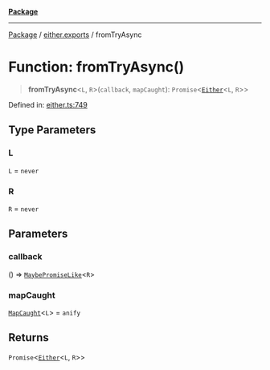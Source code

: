 [**Package**](../../README.md)

***

[Package](../../modules.md) / [either.exports](../README.md) / fromTryAsync

# Function: fromTryAsync()

> **fromTryAsync**\<`L`, `R`\>(`callback`, `mapCaught`): `Promise`\<[`Either`](../type-aliases/Either.md)\<`L`, `R`\>\>

Defined in: [either.ts:749](https://github.com/AlexXanderGrib/monads-io/blob/88cc2f22cfbd8717d7e52da6913dd270216344b1/src/either.ts#L749)

## Type Parameters

### L

`L` = `never`

### R

`R` = `never`

## Parameters

### callback

() => [`MaybePromiseLike`](../../types/type-aliases/MaybePromiseLike.md)\<`R`\>

### mapCaught

[`MapCaught`](../-internal-/type-aliases/MapCaught.md)\<`L`\> = `anify`

## Returns

`Promise`\<[`Either`](../type-aliases/Either.md)\<`L`, `R`\>\>
